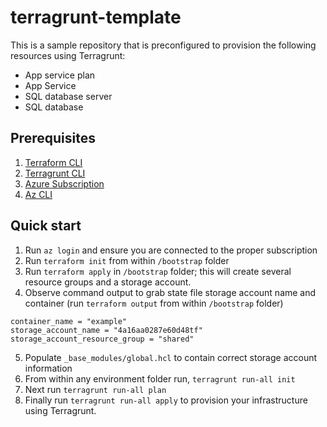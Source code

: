 # terragrunt-template
This is a sample repository that is preconfigured to provision the following resources using Terragrunt:
- App service plan
- App Service
- SQL database server
- SQL database

## Prerequisites
1. [Terraform CLI](https://www.terraform.io/downloads)
2. [Terragrunt CLI](https://terragrunt.gruntwork.io/docs/getting-started/install/)
3. [Azure Subscription](https://azure.microsoft.com/en-us/)
4. [Az CLI](https://docs.microsoft.com/en-us/cli/azure/)

## Quick start
1. Run ```az login``` and ensure you are connected to the proper subscription
2. Run ```terraform init``` from within ```/bootstrap``` folder
3. Run ```terraform apply``` in ```/bootstrap``` folder; this will create several resource groups and a storage account.
4. Observe command output to grab state file storage account name and container (run ```terraform output``` from within ```/bootstrap``` folder)

```
container_name = "example"
storage_account_name = "4a16aa0287e60d48tf"
storage_account_resource_group = "shared"

```

5. Populate ```_base_modules/global.hcl``` to contain correct storage account information
6. From within any environment folder run, ```terragrunt run-all init```
7. Next run ```terragrunt run-all plan```
8. Finally run ```terragrunt run-all apply``` to provision your infrastructure using Terragrunt.